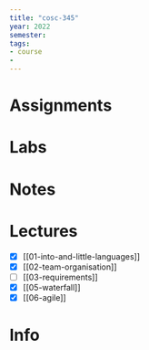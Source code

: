 ```yaml
---
title: "cosc-345"
year: 2022
semester: 
tags: 
- course
- 
---
```

# Assignments

# Labs

# Notes

# Lectures
- [x] [[01-into-and-little-languages]]
- [x] [[02-team-organisation]]
- [ ] [[03-requirements]]
- [x] [[05-waterfall]]
- [x] [[06-agile]]

# Info

